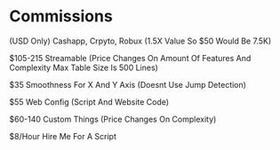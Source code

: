 # Commissions

(USD Only) Cashapp, Crpyto, Robux (1.5X Value So $50 Would Be 7.5K)

$105-215 Streamable (Price Changes On Amount Of Features And Complexity Max Table Size Is 500 Lines)

$35 Smoothness For X And Y Axis (Doesnt Use Jump Detection)

$55 Web Config (Script And Website Code)

$60-140 Custom Things (Price Changes On Complexity)

$8/Hour Hire Me For A Script
